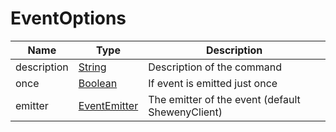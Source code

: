 # EventOptions

| Name        | Type                                                                                          | Description                                      |
| ----------- | --------------------------------------------------------------------------------------------- | ------------------------------------------------ |
| description | [String](https://developer.mozilla.org/docs/Web/JavaScript/Reference/Global_Objects/String)   | Description of the command                       |
| once        | [Boolean](https://developer.mozilla.org/docs/Web/JavaScript/Reference/Global_Objects/Boolean) | If event is emitted just once                    |
| emitter     | [EventEmitter](https://nodejs.org/api/events.html#class-eventemitter)                         | The emitter of the event (default ShewenyClient) |
